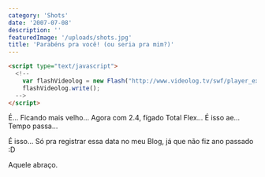 ```yaml
---
category: 'Shots'
date: '2007-07-08'
description: ''
featuredImage: '/uploads/shots.jpg'
title: 'Parabéns pra você! (ou seria pra mim?)'
---
```


```html
<script type="text/javascript">
  <!--
  	var flashVideolog = new Flash("http://www.videolog.tv/swf/player_externo.swf?prefix=videos&amp;v=dd/70/130469&amp;id_video=130469'", "videolog0004", "425", "342");
  	flashVideolog.write();
  -->
</script>
```

É... Ficando mais velho... Agora com 2.4, fígado Total Flex... É isso ae... Tempo passa...

É isso... Só pra registrar essa data no meu Blog, já que não fiz ano passado :D

Aquele abraço.
